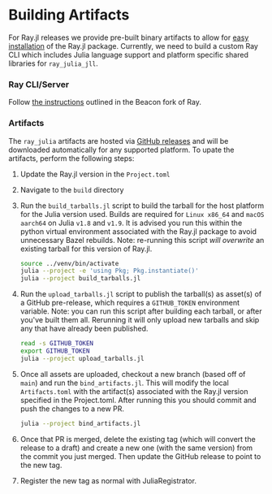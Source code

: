 # Building Artifacts

For Ray.jl releases we provide pre-built binary artifacts to allow for [easy installation](./installation.md) of the Ray.jl package. Currently, we need to build a custom Ray CLI which includes Julia language support and platform specific shared libraries for `ray_julia_jll`.

### Ray CLI/Server

Follow [the instructions](https://github.com/beacon-biosignals/ray/blob/beacon-main/python/README-building-wheels.md) outlined in the Beacon fork of Ray.

### Artifacts

The `ray_julia` artifacts are hosted via [GitHub releases](https://github.com/beacon-biosignals/Ray.jl/releases) and will be downloaded automatically for any supported platform. To upate the artifacts, perform the following steps:

1. Update the Ray.jl version in the `Project.toml`

2. Navigate to the `build` directory

3. Run the `build_tarballs.jl` script to build the tarball for the host platform for the Julia version used. Builds are required for `Linux x86_64` and `macOS aarch64` on Julia `v1.8` and `v1.9`. It is advised you run this within the python virtual environment associated with the Ray.jl package to avoid unnecessary Bazel rebuilds.  Note: re-running this script _will overwrite_ an existing tarball for this version of Ray.jl.

   ```sh
   source ../venv/bin/activate
   julia --project -e 'using Pkg; Pkg.instantiate()'
   julia --project build_tarballs.jl
   ```

4. Run the `upload_tarballs.jl` script to publish the tarball(s) as asset(s) of a GitHub pre-release, which requires a `GITHUB_TOKEN` environment variable. Note: you can run this script after building each tarball, or after you've built them all. Rerunning it will only upload new tarballs and skip any that have already been published.

   ```sh
   read -s GITHUB_TOKEN
   export GITHUB_TOKEN
   julia --project upload_tarballs.jl
   ```

5. Once all assets are uploaded, checkout a new branch (based off of `main`) and run the `bind_artifacts.jl`. This will modify the local `Artifacts.toml` with the artifact(s) associated with the Ray.jl version specified in the Project.toml. After running this you should commit and push the changes to a new PR.

   ```sh
   julia --project bind_artifacts.jl
   ```

6. Once that PR is merged, delete the existing tag (which will convert the release to a draft) and create a new one (with the same version) from the commit you just merged.
Then update the GitHub release to point to the new tag.

7. Register the new tag as normal with JuliaRegistrator.
